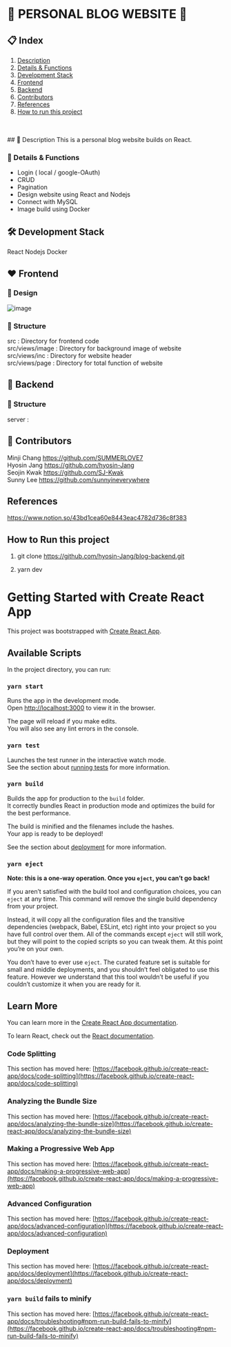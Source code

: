 # 🐳 PERSONAL BLOG WEBSITE 🐳

## 📋 Index
1. [Description](#description)  
2. [Details & Functions](#details-&-functions)  
3. [Development Stack](#development-stack)  
4. [Frontend](#frontend)  
5. [Backend](#backend)  
6. [Contributors](#contributors)  
7. [References](#references)  
8. [How to run this project](#how-to-run-this-project)  
<br>
<br>
## 📌 Description
This is a personal blog website builds on React.  
  
  
### 🔎 Details & Functions  
* Login ( local / google-OAuth)  
* CRUD  
* Pagination  
* Design website using React and Nodejs  
* Connect with MySQL  
* Image build using Docker  

## 🛠 Development Stack  
  
React  Nodejs  Docker  
  
  
## ❤️ Frontend  
  
### 🎨 Design  
![image](https://user-images.githubusercontent.com/81309465/131250903-9cd344d5-0880-49de-ac82-21678e5463d3.png)  
  
### 📁 Structure  
src : Directory for frontend code  
src/views/image : Directory for background image of website  
src/views/inc : Directory for website header  
src/views/page : Directory for total function of website  
  
  
## 💙 Backend  
  
### 📁 Structure  
server :   



## 👸 Contributors  
Minji Chang  https://github.com/SUMMERLOVE7  
Hyosin Jang  https://github.com/hyosin-Jang  
Seojin Kwak  https://github.com/SJ-Kwak  
Sunny Lee  https://github.com/sunnyineverywhere  
  
  
## References  
https://www.notion.so/43bd1cea60e8443eac4782d736c8f383  
  
## How to Run this project  
1. git clone https://github.com/hyosin-Jang/blog-backend.git  

2. yarn dev  
  
  
  
# Getting Started with Create React App

This project was bootstrapped with [Create React App](https://github.com/facebook/create-react-app).

## Available Scripts

In the project directory, you can run:

### `yarn start`

Runs the app in the development mode.\
Open [http://localhost:3000](http://localhost:3000) to view it in the browser.

The page will reload if you make edits.\
You will also see any lint errors in the console.

### `yarn test`

Launches the test runner in the interactive watch mode.\
See the section about [running tests](https://facebook.github.io/create-react-app/docs/running-tests) for more information.

### `yarn build`

Builds the app for production to the `build` folder.\
It correctly bundles React in production mode and optimizes the build for the best performance.

The build is minified and the filenames include the hashes.\
Your app is ready to be deployed!

See the section about [deployment](https://facebook.github.io/create-react-app/docs/deployment) for more information.

### `yarn eject`

**Note: this is a one-way operation. Once you `eject`, you can’t go back!**

If you aren’t satisfied with the build tool and configuration choices, you can `eject` at any time. This command will remove the single build dependency from your project.

Instead, it will copy all the configuration files and the transitive dependencies (webpack, Babel, ESLint, etc) right into your project so you have full control over them. All of the commands except `eject` will still work, but they will point to the copied scripts so you can tweak them. At this point you’re on your own.

You don’t have to ever use `eject`. The curated feature set is suitable for small and middle deployments, and you shouldn’t feel obligated to use this feature. However we understand that this tool wouldn’t be useful if you couldn’t customize it when you are ready for it.

## Learn More

You can learn more in the [Create React App documentation](https://facebook.github.io/create-react-app/docs/getting-started).

To learn React, check out the [React documentation](https://reactjs.org/).

### Code Splitting

This section has moved here: [https://facebook.github.io/create-react-app/docs/code-splitting](https://facebook.github.io/create-react-app/docs/code-splitting)

### Analyzing the Bundle Size

This section has moved here: [https://facebook.github.io/create-react-app/docs/analyzing-the-bundle-size](https://facebook.github.io/create-react-app/docs/analyzing-the-bundle-size)

### Making a Progressive Web App

This section has moved here: [https://facebook.github.io/create-react-app/docs/making-a-progressive-web-app](https://facebook.github.io/create-react-app/docs/making-a-progressive-web-app)

### Advanced Configuration

This section has moved here: [https://facebook.github.io/create-react-app/docs/advanced-configuration](https://facebook.github.io/create-react-app/docs/advanced-configuration)

### Deployment

This section has moved here: [https://facebook.github.io/create-react-app/docs/deployment](https://facebook.github.io/create-react-app/docs/deployment)

### `yarn build` fails to minify

This section has moved here: [https://facebook.github.io/create-react-app/docs/troubleshooting#npm-run-build-fails-to-minify](https://facebook.github.io/create-react-app/docs/troubleshooting#npm-run-build-fails-to-minify)
